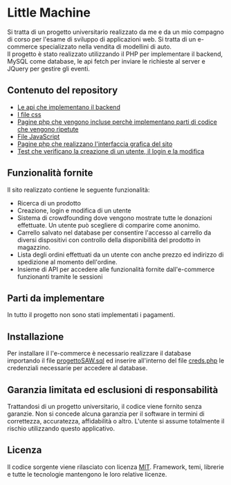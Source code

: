 # Little Machine
Si tratta di un progetto universitario realizzato da me e da un mio compagno di
corso per l'esame di sviluppo di applicazioni web.
Si tratta di un e-commerce specializzato nella vendita di modellini di auto. \
Il progetto è stato realizzato utilizzando il PHP per implementare il backend, MySQL come database,
le api fetch per inviare le richieste al server e JQuery per gestire gli eventi.
## Contenuto del repository
* [Le api che implementano il backend](/public_html/api)
* [I file css](/public_html/css)
* [Pagine php che vengono incluse perchè implementano parti di codice che
  vengono ripetute](/public_html/include)
* [File JavaScript](/public_html/js)
* [Pagine php che realizzano l'interfaccia grafica del sito](/public_html/pages)
* [Test che verificano la creazione di un utente, il login e la modifica](/public_html/test)
## Funzionalità fornite
Il sito realizzato contiene le seguente funzionalità:
* Ricerca di un prodotto
* Creazione, login e modifica di un utente
* Sistema di crowdfounding dove vengono mostrate tutte le donazioni effettuate. 
  Un utente può scegliere di comparire come anonimo.
* Carrello salvato nel database per consentire l'accesso al carrello da diversi dispositivi
  con controllo della disponibilità del prodotto in magazzino.
* Lista degli ordini effettuati da un utente con anche prezzo ed indirizzo di spedizione al 
  momento dell'ordine.
* Insieme di API per accedere alle funzionalità fornite dall'e-commerce funzionanti tramite
  le sessioni
## Parti da implementare
In tutto il progetto non sono stati implementati i pagamenti.
## Installazione
Per installare il l'e-commerce è necessario realizzare il database 
importando il file [progettoSAW.sql](/public_html/database/progettoSAW.sql)
ed inserire all'interno del file [creds.php](creds.php) le credenziali necessarie per 
accedere al database.
## Garanzia limitata ed esclusioni di responsabilità
Trattandosi di un progetto universitario, il codice viene fornito senza garanzie. Non si concede alcuna garanzia per il software in termini di correttezza, accuratezza, affidabilità o altro. L'utente si assume totalmente il rischio utilizzando questo applicativo.
## Licenza
Il codice sorgente viene rilasciato con licenza [MIT](LICENSE). Framework, temi, librerie e tutte le tecnologie mantengono le loro relative licenze.
  
